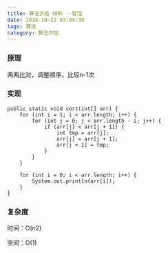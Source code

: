 ```yaml
---
title: 算法夕拾（09）--冒泡
date: 2014-10-22 03:04:30
tags: 算法
category: 算法夕拾
---
```

### 原理
两两比对，调整顺序，比较n-1次

### 实现

```
public static void sort(int[] arr) {
	for (int i = 1; i < arr.length; i++) {
		for (int j = 0; j < arr.length - i; j++) {
			if (arr[j] < arr[j + 1]) {
				int tmp = arr[j];
				arr[j] = arr[j + 1];
				arr[j + 1] = tmp;
			}
		}
	}

	for (int i = 0; i < arr.length; i++) {
		System.out.println(arr[i]);
	}
}
```
### 复杂度
时间：O(n2)

空间：O(1)